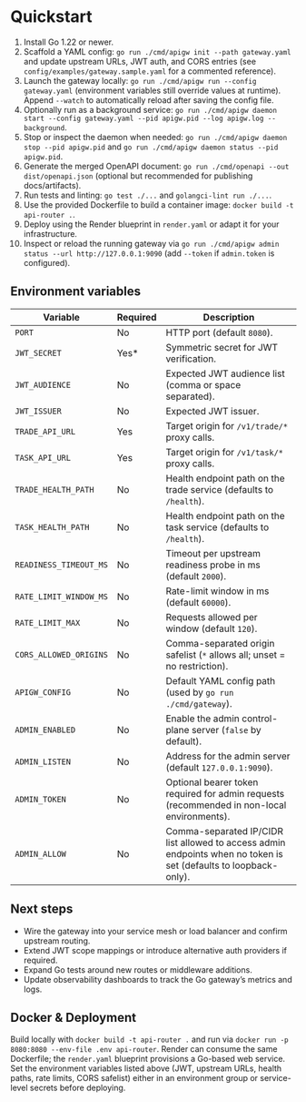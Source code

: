 # Quickstart

1. Install Go 1.22 or newer.
2. Scaffold a YAML config: `go run ./cmd/apigw init --path gateway.yaml` and update upstream URLs, JWT auth, and CORS entries (see `config/examples/gateway.sample.yaml` for a commented reference).
3. Launch the gateway locally: `go run ./cmd/apigw run --config gateway.yaml` (environment variables still override values at runtime). Append `--watch` to automatically reload after saving the config file.
4. Optionally run as a background service: `go run ./cmd/apigw daemon start --config gateway.yaml --pid apigw.pid --log apigw.log --background`.
5. Stop or inspect the daemon when needed: `go run ./cmd/apigw daemon stop --pid apigw.pid` and `go run ./cmd/apigw daemon status --pid apigw.pid`.
6. Generate the merged OpenAPI document: `go run ./cmd/openapi --out dist/openapi.json` (optional but recommended for publishing docs/artifacts).
7. Run tests and linting: `go test ./...` and `golangci-lint run ./...`.
8. Use the provided Dockerfile to build a container image: `docker build -t api-router .`.
9. Deploy using the Render blueprint in `render.yaml` or adapt it for your infrastructure.
10. Inspect or reload the running gateway via `go run ./cmd/apigw admin status --url http://127.0.0.1:9090` (add `--token` if `admin.token` is configured).

## Environment variables

| Variable | Required | Description |
|----------|----------|-------------|
| `PORT` | No | HTTP port (default `8080`). |
| `JWT_SECRET` | Yes* | Symmetric secret for JWT verification. |
| `JWT_AUDIENCE` | No | Expected JWT audience list (comma or space separated). |
| `JWT_ISSUER` | No | Expected JWT issuer. |
| `TRADE_API_URL` | Yes | Target origin for `/v1/trade/*` proxy calls. |
| `TASK_API_URL` | Yes | Target origin for `/v1/task/*` proxy calls. |
| `TRADE_HEALTH_PATH` | No | Health endpoint path on the trade service (defaults to `/health`). |
| `TASK_HEALTH_PATH` | No | Health endpoint path on the task service (defaults to `/health`). |
| `READINESS_TIMEOUT_MS` | No | Timeout per upstream readiness probe in ms (default `2000`). |
| `RATE_LIMIT_WINDOW_MS` | No | Rate-limit window in ms (default `60000`). |
| `RATE_LIMIT_MAX` | No | Requests allowed per window (default `120`). |
| `CORS_ALLOWED_ORIGINS` | No | Comma-separated origin safelist (`*` allows all; unset = no restriction). |
| `APIGW_CONFIG` | No | Default YAML config path (used by `go run ./cmd/gateway`). |
| `ADMIN_ENABLED` | No | Enable the admin control-plane server (`false` by default). |
| `ADMIN_LISTEN` | No | Address for the admin server (default `127.0.0.1:9090`). |
| `ADMIN_TOKEN` | No | Optional bearer token required for admin requests (recommended in non-local environments). |
| `ADMIN_ALLOW` | No | Comma-separated IP/CIDR list allowed to access admin endpoints when no token is set (defaults to loopback-only). |

## Next steps

- Wire the gateway into your service mesh or load balancer and confirm upstream routing.
- Extend JWT scope mappings or introduce alternative auth providers if required.
- Expand Go tests around new routes or middleware additions.
- Update observability dashboards to track the Go gateway’s metrics and logs.

## Docker & Deployment

Build locally with `docker build -t api-router .` and run via `docker run -p 8080:8080 --env-file .env api-router`. Render can consume the same Dockerfile; the `render.yaml` blueprint provisions a Go-based web service. Set the environment variables listed above (JWT, upstream URLs, health paths, rate limits, CORS safelist) either in an environment group or service-level secrets before deploying.
